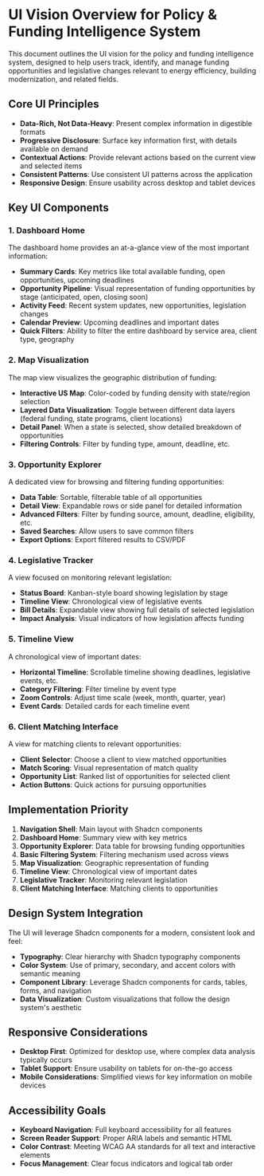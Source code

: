 # UI Vision Overview for Policy & Funding Intelligence System

This document outlines the UI vision for the policy and funding intelligence system, designed to help users track, identify, and manage funding opportunities and legislative changes relevant to energy efficiency, building modernization, and related fields.

## Core UI Principles

- **Data-Rich, Not Data-Heavy**: Present complex information in digestible formats
- **Progressive Disclosure**: Surface key information first, with details available on demand
- **Contextual Actions**: Provide relevant actions based on the current view and selected items
- **Consistent Patterns**: Use consistent UI patterns across the application
- **Responsive Design**: Ensure usability across desktop and tablet devices

## Key UI Components

### 1. Dashboard Home

The dashboard home provides an at-a-glance view of the most important information:

- **Summary Cards**: Key metrics like total available funding, open opportunities, upcoming deadlines
- **Opportunity Pipeline**: Visual representation of funding opportunities by stage (anticipated, open, closing soon)
- **Activity Feed**: Recent system updates, new opportunities, legislation changes
- **Calendar Preview**: Upcoming deadlines and important dates
- **Quick Filters**: Ability to filter the entire dashboard by service area, client type, geography

### 2. Map Visualization

The map view visualizes the geographic distribution of funding:

- **Interactive US Map**: Color-coded by funding density with state/region selection
- **Layered Data Visualization**: Toggle between different data layers (federal funding, state programs, client locations)
- **Detail Panel**: When a state is selected, show detailed breakdown of opportunities
- **Filtering Controls**: Filter by funding type, amount, deadline, etc.

### 3. Opportunity Explorer

A dedicated view for browsing and filtering funding opportunities:

- **Data Table**: Sortable, filterable table of all opportunities
- **Detail View**: Expandable rows or side panel for detailed information
- **Advanced Filters**: Filter by funding source, amount, deadline, eligibility, etc.
- **Saved Searches**: Allow users to save common filters
- **Export Options**: Export filtered results to CSV/PDF

### 4. Legislative Tracker

A view focused on monitoring relevant legislation:

- **Status Board**: Kanban-style board showing legislation by stage
- **Timeline View**: Chronological view of legislative events
- **Bill Details**: Expandable view showing full details of selected legislation
- **Impact Analysis**: Visual indicators of how legislation affects funding

### 5. Timeline View

A chronological view of important dates:

- **Horizontal Timeline**: Scrollable timeline showing deadlines, legislative events, etc.
- **Category Filtering**: Filter timeline by event type
- **Zoom Controls**: Adjust time scale (week, month, quarter, year)
- **Event Cards**: Detailed cards for each timeline event

### 6. Client Matching Interface

A view for matching clients to relevant opportunities:

- **Client Selector**: Choose a client to view matched opportunities
- **Match Scoring**: Visual representation of match quality
- **Opportunity List**: Ranked list of opportunities for selected client
- **Action Buttons**: Quick actions for pursuing opportunities

## Implementation Priority

1. **Navigation Shell**: Main layout with Shadcn components
2. **Dashboard Home**: Summary view with key metrics
3. **Opportunity Explorer**: Data table for browsing funding opportunities
4. **Basic Filtering System**: Filtering mechanism used across views
5. **Map Visualization**: Geographic representation of funding
6. **Timeline View**: Chronological view of important dates
7. **Legislative Tracker**: Monitoring relevant legislation
8. **Client Matching Interface**: Matching clients to opportunities

## Design System Integration

The UI will leverage Shadcn components for a modern, consistent look and feel:

- **Typography**: Clear hierarchy with Shadcn typography components
- **Color System**: Use of primary, secondary, and accent colors with semantic meaning
- **Component Library**: Leverage Shadcn components for cards, tables, forms, and navigation
- **Data Visualization**: Custom visualizations that follow the design system's aesthetic

## Responsive Considerations

- **Desktop First**: Optimized for desktop use, where complex data analysis typically occurs
- **Tablet Support**: Ensure usability on tablets for on-the-go access
- **Mobile Considerations**: Simplified views for key information on mobile devices

## Accessibility Goals

- **Keyboard Navigation**: Full keyboard accessibility for all features
- **Screen Reader Support**: Proper ARIA labels and semantic HTML
- **Color Contrast**: Meeting WCAG AA standards for all text and interactive elements
- **Focus Management**: Clear focus indicators and logical tab order
